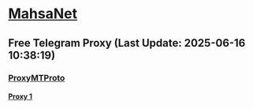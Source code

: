 
# [MahsaNet](https://t.me/mahsa_net)
## Free Telegram Proxy (Last Update: 2025-06-16 10:38:19)
### [ProxyMTProto](https://t.me/ProxyMTProto)
#### [Proxy 1](tg://proxy?server=1.pricefreecomagainshatel.co.uk&port=443&secret=7rXpXsHm4qJ_nKJvoq_oq_ptZWRpYS5zdGVhbXBvd2VyZWQuY29t)

    
